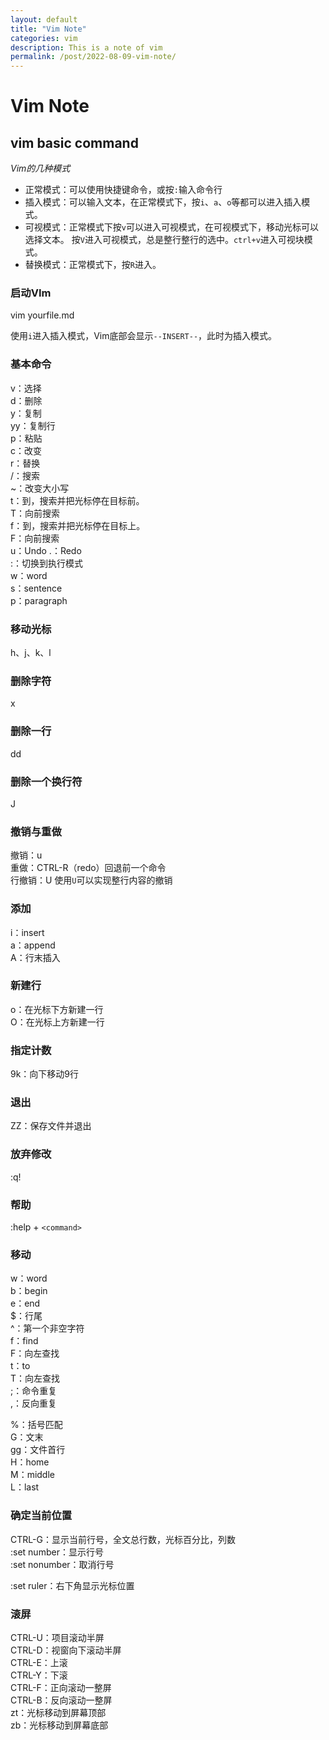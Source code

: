 ```yaml
---
layout: default
title: "Vim Note"
categories: vim
description: This is a note of vim
permalink: /post/2022-08-09-vim-note/
---
```


# Vim Note

## vim basic command

*Vim的几种模式*
- 正常模式：可以使用快捷键命令，或按`:`输入命令行
- 插入模式：可以输入文本，在正常模式下，按`i`、`a`、`o`等都可以进入插入模式。
- 可视模式：正常模式下按`v`可以进入可视模式，在可视模式下，移动光标可以选择文本。
按`V`进入可视模式，总是整行整行的选中。`ctrl+v`进入可视块模式。
- 替换模式：正常模式下，按`R`进入。

### 启动VIm
vim yourfile.md

使用`i`进入插入模式，Vim底部会显示`--INSERT--`，此时为插入模式。

### 基本命令

v：选择  
d：删除  
y：复制  
yy：复制行  
p：粘贴  
c：改变   
r：替换  
/：搜索  
~：改变大小写  
t：到，搜索并把光标停在目标前。  
T：向前搜索  
f：到，搜索并把光标停在目标上。  
F：向前搜索  
u：Undo 
.：Redo  
:：切换到执行模式  
w：word  
s：sentence  
p：paragraph  



### 移动光标

h、j、k、l

### 删除字符

x

### 删除一行

dd

### 删除一个换行符

J

### 撤销与重做

撤销：u  
重做：CTRL-R（redo）回退前一个命令  
行撤销：U 使用`U`可以实现整行内容的撤销

### 添加

i：insert  
a：append   
A：行末插入

### 新建行

o：在光标下方新建一行  
O：在光标上方新建一行

### 指定计数

9k：向下移动9行

### 退出

ZZ：保存文件并退出

### 放弃修改

:q!

### 帮助

:help + `<command>`

### 移动

w：word  
b：begin  
e：end  
$：行尾  
^：第一个非空字符  
f：find  
F：向左查找  
t：to  
T：向左查找  
;：命令重复  
,：反向重复  

%：括号匹配  
G：文末  
gg：文件首行  
H：home  
M：middle  
L：last  

### 确定当前位置

CTRL-G：显示当前行号，全文总行数，光标百分比，列数  
:set number：显示行号  
:set nonumber：取消行号  

:set ruler：右下角显示光标位置  

### 滚屏

CTRL-U：项目滚动半屏  
CTRL-D：视窗向下滚动半屏  
CTRL-E：上滚  
CTRL-Y：下滚  
CTRL-F：正向滚动一整屏  
CTRL-B：反向滚动一整屏  
zt：光标移动到屏幕顶部  
zb：光标移动到屏幕底部  

